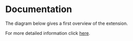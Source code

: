 # Documentation

The diagram below gives a first overview of the extension. 

For more detailed information click [here](modules.md).